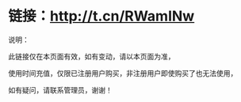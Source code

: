 # 链接：http://t.cn/RWamINw


说明：

此链接仅在本页面有效，如有变动，请以本页面为准，

使用时间充值，仅限已注册用户购买，非注册用户即使购买了也无法使用，

如有疑问，请联系管理员，谢谢！
